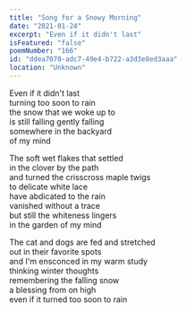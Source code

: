 ```yaml
---
title: "Song for a Snowy Morning"
date: "2021-01-24"
excerpt: "Even if it didn't last"
isFeatured: "false"
poemNumber: "166"
id: "ddea7070-adc7-49e4-b722-a3d3e8ed3aaa"
location: "Unknown"
---
```


Even if it didn't last  
turning too soon to rain  
the snow that we woke up to  
is still falling gently falling  
somewhere in the backyard  
of my mind

The soft wet flakes that settled  
in the clover by the path  
and turned the crisscross maple twigs  
to delicate white lace  
have abdicated to the rain  
vanished without a trace  
but still the whiteness lingers  
in the garden of my mind

The cat and dogs are fed and stretched  
out in their favorite spots  
and I'm ensconced in my warm study  
thinking winter thoughts  
remembering the falling snow  
a blessing from on high  
even if it turned too soon to rain
